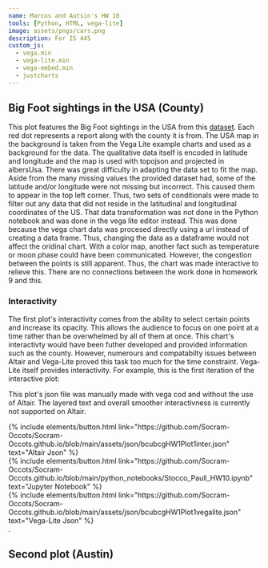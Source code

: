 ```yaml
---
name: Marcos and Autsin's HW 10
tools: [Python, HTML, vega-lite]
image: assets/pngs/cars.png
description: For IS 445
custom_js:
  - vega.min
  - vega-lite.min
  - vega-embed.min
  - justcharts
---
```


## Big Foot sightings in the USA (County)

<vegachart schema-url="{{ site.baseurl }}/assets/json/bcubcgHW1Plot1inter.json" style="width: 100%"></vegachart>

This plot features the Big Foot sightings in the USA from this [dataset](https://raw.githubusercontent.com/UIUC-iSchool-DataViz/is445_bcubcg_fall2022/main/data/bfro_reports_fall2022.csv). Each red dot represents a report along with the county it is from. The USA map in the background is taken from the Vega Lite example charts and used as a background for the data. The qualitative data itself is encoded in latitude and longitude and the map is used with topojson and projected in albersUsa. There was great difficulty in adapting the data set to fit the map. Aside from the many missing values the provided dataset had, some of the latitude and/or longitude were not missing but incorrect. This caused them to appear in the top left corner. Thus, two sets of conditionals were made to filter out any data that did not reside in the latitudinal and longitudinal coordinates of the US. That data transformation was not done in the Python notebook and was done in the vega lite editor instead. This was done because the vega chart data was procesed directly using a url instead of creating a data frame. Thus, changing the data as a dataframe would not affect the oridinal chart. With a color map, another fact such as temperature or moon phase could have been communicated. However, the congestion between the points is still apparent. Thus, the chart was made interactive to relieve this. There are no connections between the work done in homework 9 and this.

### Interactivity

The first plot's interactivity comes from the ability to select certain points and increase its opacity. This allows the audience to focus on one point at a time rather than be overwhelmed by all of them at once. This chart's interactivty would have been futher developed and provided information such as the county. However, numerours and compatabilty issues between Altair and Vega-Lite proved this task too much for the time constraint. Vega-Lite itself provides interactivity. For example, this is the first iteration of the interactive plot:

<vegachart schema-url="{{ site.baseurl }}/assets/json/bcubcgHW1Plot1vegalite.json" style="width: 100%"></vegachart>

This plot's json file was manually made with vega cod and without the use of Altair. The layered text and overall smoother interactivness is currently not supported on Altair.

<div class="left">
{% include elements/button.html link="https://github.com/Socram-Occots/Socram-Occots.github.io/blob/main/assets/json/bcubcgHW1Plot1inter.json" text="Altair Json" %}
</div>

<div class="left">
{% include elements/button.html link="https://github.com/Socram-Occots/Socram-Occots.github.io/blob/main/python_notebooks/Stocco_Paull_HW10.ipynb" text="Jupyter Notebook" %}
</div>

<div class="left">
{% include elements/button.html link="https://github.com/Socram-Occots/Socram-Occots.github.io/blob/main/assets/json/bcubcgHW1Plot1vegalite.json" text="Vega-Lite Json" %}
</div>
.

## Second plot (Austin)


